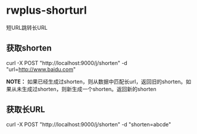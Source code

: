 # rwplus-shorturl

短URL跳转长URL

## 获取shorten

curl -X POST "http://localhost:9000/j/shorten" -d "url=http://www.baidu.com"

**NOTE：** 如果已经生成过shorten，则从数据中匹配长url，返回旧的shorten。如果从未生成过shorten，则新生成一个shorten。返回新的shorten

## 获取长URL

curl -X POST "http://localhost:9000/j/shorten" -d "shorten=abcde"
